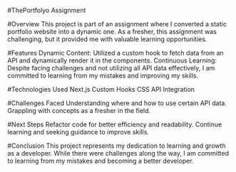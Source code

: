 #ThePortfolyo Assignment


#Overview
This project is part of an assignment where I converted a static portfolio website into a dynamic one. As a fresher, this assignment was challenging, but it provided me with valuable learning opportunities.

#Features
Dynamic Content: Utilized a custom hook to fetch data from an API and dynamically render it in the components.
Continuous Learning: Despite facing challenges and not utilizing all API data effectively, I am committed to learning from my mistakes and improving my skills.


#Technologies Used
Next.js
Custom Hooks
CSS
API Integration

#Challenges Faced
Understanding where and how to use certain API data.
Grappling with concepts as a fresher in the field.

#Next Steps
Refactor code for better efficiency and readability.
Continue learning and seeking guidance to improve skills.

#Conclusion
This project represents my dedication to learning and growth as a developer. While there were challenges along the way, I am committed to learning from my mistakes and becoming a better developer.
